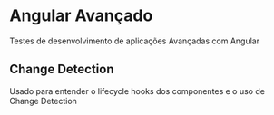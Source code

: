 # Angular Avançado
Testes de desenvolvimento de aplicações Avançadas com Angular

## Change Detection
Usado para entender o lifecycle hooks dos componentes e o uso de Change Detection
